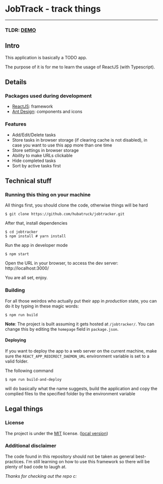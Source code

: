 # JobTrack - track things

---

### TLDR: [DEMO](https://hubatruck.github.io/jobtracker/)

## Intro

This application is basically a TODO app.

The purpose of it is for me to learn the usage of ReactJS (with Typescript).

## Details

### Packages used during development

- [ReactJS](https://reactjs.org/): framework
- [Ant Design](https://ant.design/): components and icons

### Features

- Add/Edit/Delete tasks
- Store tasks in browser storage (if clearing cache is not disabled), in case you want to use this app more than one time
- Store settings in browser storage
- Ability to make URLs clickable
- Hide completed tasks
- Sort by active tasks first

## Technical stuff

### Running this thing on your machine

All things first, you should clone the code, otherwise things will be hard

```shell
$ git clone https://github.com/hubatruck/jobtracker.git
```

After that, install dependencies
```shell
$ cd jobtracker
$ npm install # yarn install
```

Run the app in developer mode

```shell
$ npm start
```

Open the URL in your browser, to access the dev server: http://localhost:3000/

You are all set, enjoy.

### Building

For all those weirdos who actually put their app in *production* state, you can do it by typing in these magic words:

```shell
$ npm run build
```

**Note**: The project is built assuming it gets hosted at `/jobtracker/`. You can change this by editing the `homepage`
field in `package.json`.

#### Deploying

If you want to deploy the app to a web server on the current machine, make sure the `REACT_APP_REDIRECT_DAEMON_URL`
environment variable is set to a valid folder.

The following command 

```shell
$ npm run build-and-deploy
```

will do basically what the name suggests, build the application and copy the complied files to the specified folder by
the environment variable

## Legal things

### License

The project is under the [MIT](https://mit-license.org/) license. ([local version](LICENSE.md))

### Additional disclaimer

The code found in this repository should not be taken as general best-practices. I'm still learning on how to use this
framework so there will be plenty of bad code to laugh at.


*Thanks for checking out the repo c:*
